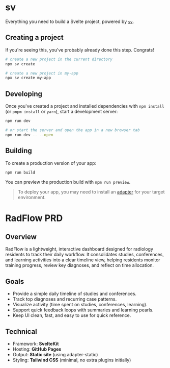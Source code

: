 # sv

Everything you need to build a Svelte project, powered by [`sv`](https://github.com/sveltejs/cli).

## Creating a project

If you're seeing this, you've probably already done this step. Congrats!

```sh
# create a new project in the current directory
npx sv create

# create a new project in my-app
npx sv create my-app
```

## Developing

Once you've created a project and installed dependencies with `npm install` (or `pnpm install` or `yarn`), start a development server:

```sh
npm run dev

# or start the server and open the app in a new browser tab
npm run dev -- --open
```

## Building

To create a production version of your app:

```sh
npm run build
```

You can preview the production build with `npm run preview`.

> To deploy your app, you may need to install an [adapter](https://svelte.dev/docs/kit/adapters) for your target environment.

# RadFlow PRD

## Overview
RadFlow is a lightweight, interactive dashboard designed for radiology residents to track their daily workflow. It consolidates studies, conferences, and learning activities into a clear timeline view, helping residents monitor training progress, review key diagnoses, and reflect on time allocation.

## Goals
- Provide a simple daily timeline of studies and conferences.
- Track top diagnoses and recurring case patterns.
- Visualize activity (time spent on studies, conferences, learning).
- Support quick feedback loops with summaries and learning pearls.
- Keep UI clean, fast, and easy to use for quick reference.

## Technical
- Framework: **SvelteKit**
- Hosting: **GitHub Pages**
- Output: **Static site** (using adapter-static)
- Styling: **Tailwind CSS** (minimal, no extra plugins initially)
